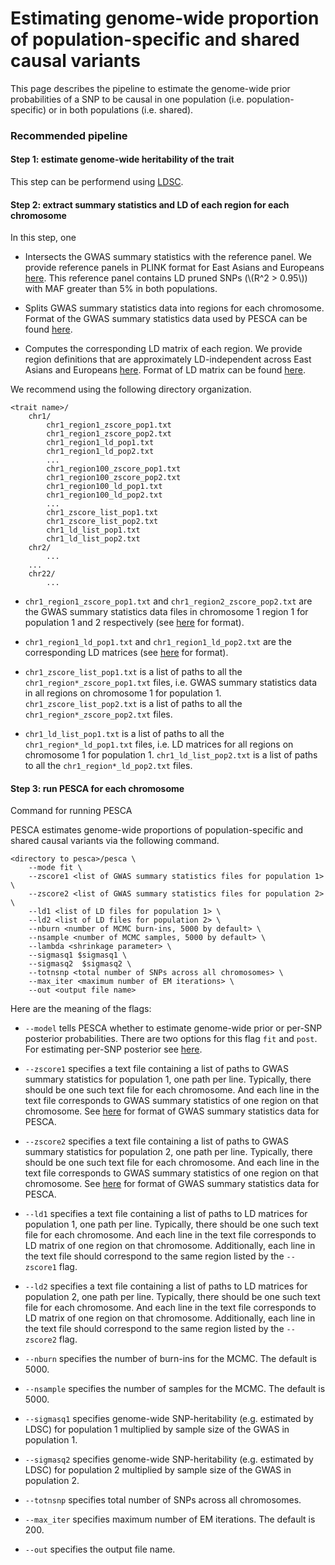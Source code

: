 # Estimating genome-wide proportion of population-specific and shared causal variants

This page describes the pipeline to estimate the genome-wide prior
probabilities of a SNP to be causal in one population (i.e.
population-specific) or in both populations (i.e. shared).

### Recommended pipeline

#### Step 1: estimate genome-wide heritability of the trait

This step can be performend using [LDSC](https://github.com/bulik/ldsc/wiki/Heritability-and-Genetic-Correlation).

#### Step 2: extract summary statistics and LD of each region for each chromosome

In this step, one

* Intersects the GWAS summary statistics with the reference panel. We provide
reference panels in PLINK format for East Asians and Europeans
[here](https://ucla.box.com/s/o3k9nhosmtjgjufvjjfcshbjynkko8j5). This reference
panel contains LD pruned SNPs (\\(R^2 > 0.95\\)) with MAF greater than 5% in
both populations.

* Splits GWAS summary statistics data into regions for each chromosome. Format
of the GWAS summary statistics data used by PESCA can be found
[here](https://huwenboshi.github.io/pesca/input_format/#gwas-summary-statistics-data).

* Computes the corresponding LD matrix of each region. We provide region
definitions that are approximately LD-independent across East Asians
and Europeans [here](https://github.com/huwenboshi/pesca/tree/master/partition).
Format of LD matrix can be found [here](https://huwenboshi.github.io/pesca/input_format/#ld-matrix).

We recommend using the following directory organization.

```nohighlight
<trait name>/
    chr1/
        chr1_region1_zscore_pop1.txt
        chr1_region1_zscore_pop2.txt
        chr1_region1_ld_pop1.txt
        chr1_region1_ld_pop2.txt
        ...
        chr1_region100_zscore_pop1.txt
        chr1_region100_zscore_pop2.txt
        chr1_region100_ld_pop1.txt
        chr1_region100_ld_pop2.txt
        ...
        chr1_zscore_list_pop1.txt
        chr1_zscore_list_pop2.txt
        chr1_ld_list_pop1.txt
        chr1_ld_list_pop2.txt
    chr2/
        ...
    ...
    chr22/
        ...
```

* `chr1_region1_zscore_pop1.txt` and `chr1_region2_zscore_pop2.txt` are
the GWAS summary statistics data files in chromosome 1 region 1 for
population 1 and 2 respectively
(see [here](https://huwenboshi.github.io/pesca/input_format/#gwas-summary-statistics-data)
for format).

* `chr1_region1_ld_pop1.txt` and `chr1_region1_ld_pop2.txt`
are the corresponding LD matrices (see [here](https://huwenboshi.github.io/pesca/input_format/#ld-matrix)
for format).

* `chr1_zscore_list_pop1.txt` is a list of paths to all the `chr1_region*_zscore_pop1.txt`
files, i.e. GWAS summary statistics data in all regions on chromosome 1 for
population 1. `chr1_zscore_list_pop2.txt` is a list of paths to all the
`chr1_region*_zscore_pop2.txt` files.

* `chr1_ld_list_pop1.txt` is a list of paths to all the `chr1_region*_ld_pop1.txt`
files, i.e. LD matrices for all regions on chromosome 1 for
population 1. `chr1_ld_list_pop2.txt` is a list of paths to all the
`chr1_region*_ld_pop2.txt` files.

#### Step 3: run PESCA for each chromosome

Command for running PESCA

PESCA estimates genome-wide proportions of population-specific and shared
causal variants via the following command.

```nohighlight
<directory to pesca>/pesca \
    --mode fit \
    --zscore1 <list of GWAS summary statistics files for population 1> \
    --zscore2 <list of GWAS summary statistics files for population 2> \
    --ld1 <list of LD files for population 1> \
    --ld2 <list of LD files for population 2> \
    --nburn <number of MCMC burn-ins, 5000 by default> \
    --nsample <number of MCMC samples, 5000 by default> \
    --lambda <shrinkage parameter> \
    --sigmasq1 $sigmasq1 \
    --sigmasq2  $sigmasq2 \
    --totnsnp <total number of SNPs across all chromosomes> \
    --max_iter <maximum number of EM iterations> \
    --out <output file name>
```

Here are the meaning of the flags:

* `--model` tells PESCA whether to estimate genome-wide prior or per-SNP
posterior probabilities. There are two options for this flag `fit` and `post`.
For estimating per-SNP posterior see
[here](https://huwenboshi.github.io/pesca/posterior/).

* `--zscore1` specifies a text file containing a list of paths to GWAS
summary statistics for population 1, one path per line. Typically, there
should be one such text file for each chromosome. And each line in the text
file corresponds to GWAS summary statistics of one region on that chromosome.
See [here](https://huwenboshi.github.io/pesca/input_format/#gwas-summary-statistics-data)
for format of GWAS summary statistics data for PESCA.

* `--zscore2` specifies a text file containing a list of paths to GWAS
summary statistics for population 2, one path per line. Typically, there
should be one such text file for each chromosome. And each line in the text
file corresponds to GWAS summary statistics of one region on that chromosome.
See [here](https://huwenboshi.github.io/pesca/input_format/#gwas-summary-statistics-data)
for format of GWAS summary statistics data for PESCA.

* `--ld1` specifies a text file containing a list of paths to LD matrices
for population 1, one path per line. Typically, there should be one such
text file for each chromosome. And each line in the text file corresponds
to LD matrix of one region on that chromosome. Additionally, each line
in the text file should correspond to the same region listed by the
`--zscore1` flag.

* `--ld2` specifies a text file containing a list of paths to LD matrices
for population 2, one path per line. Typically, there should be one such
text file for each chromosome. And each line in the text file corresponds
to LD matrix of one region on that chromosome. Additionally, each line
in the text file should correspond to the same region listed by the
`--zscore2` flag.

* `--nburn` specifies the number of burn-ins for the MCMC. The default is 5000.

* `--nsample` specifies the number of samples for the MCMC. The default is 5000.

* `--sigmasq1` specifies genome-wide SNP-heritability (e.g. estimated by
LDSC) for population 1 multiplied by sample size of the GWAS in population 1.

* `--sigmasq2` specifies genome-wide SNP-heritability (e.g. estimated by
LDSC) for population 2 multiplied by sample size of the GWAS in population 2.

* `--totnsnp` specifies total number of SNPs across all chromosomes.

* `--max_iter` specifies maximum number of EM iterations. The default is 200.

* `--out` specifies the output file name.
